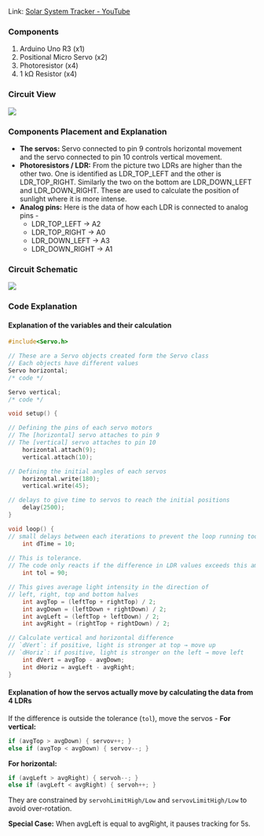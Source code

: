 Link: [Solar System Tracker - YouTube](https://www.youtube.com/watch?v=WvijIBj12nI&list=PLWqnlHhsmcI4eBDLBtaZs16XZq0WL1SlP&index=40)

### Components
1. Arduino Uno R3 (x1)
2. Positional Micro Servo (x2)
3. Photoresistor (x4)
4. 1 kΩ Resistor (x4)

### Circuit View
![](https://lh7-rt.googleusercontent.com/docsz/AD_4nXdcb7WDVYt4ws5L4GEqtgCkLN3tCT9Ni_trsoA56sYKEojfDeovWsnwKC4xo2l-n3YpKz-saVb-bmcMghFNWU6huZMmoBjtsnMtH3dudO7ZjvXsJXNzZg-Ajh-IaxCG3fcGlawaQw?key=GpTTvGIJQ4TL-FgKQCt63g)

### Components Placement and Explanation
- **The servos:** Servo connected to pin 9 controls horizontal movement and the servo connected to pin 10 controls vertical movement.
- **Photoresistors / LDR:** From the picture two LDRs are higher than the other two. One is identified as LDR_TOP_LEFT and the other is LDR_TOP_RIGHT. Similarly the two on the bottom are LDR_DOWN_LEFT and LDR_DOWN_RIGHT. These are used to calculate the position of sunlight where it is more intense.
- **Analog pins:** Here is the data of how each LDR is connected to analog pins -
	- LDR_TOP_LEFT → A2
	- LDR_TOP_RIGHT → A0
	- LDR_DOWN_LEFT → A3
	- LDR_DOWN_RIGHT → A1

### Circuit Schematic
![](https://lh7-rt.googleusercontent.com/docsz/AD_4nXdFh2tUmoSvNOUGXFP-wCI9QhK45bhwMDp8FVJk0O8W6tAarEAe5NXiOXaQ0xGWGw-XBfYkQXIIbHfbmYKH2Imfq7LicW8Ft8EtU8n8jPB0mSmfACdlgKIvrH0HA1x-DzqWPdEOTA?key=GpTTvGIJQ4TL-FgKQCt63g)

### Code Explanation
#### Explanation of the variables and their calculation
```cpp
#include<Servo.h>

// These are a Servo objects created form the Servo class
// Each objects have different values
Servo horizontal;
/* code */

Servo vertical;
/* code */

void setup() {

// Defining the pins of each servo motors
// The [horizontal] servo attaches to pin 9
// The [vertical] servo attaches to pin 10
	horizontal.attach(9);
	vertical.attach(10);

// Defining the initial angles of each servos
	horizontal.write(180);
	vertical.write(45);

// delays to give time to servos to reach the initial positions
	delay(2500);
}

void loop() {
// small delays between each iterations to prevent the loop running too fast
	int dTime = 10;
	
// This is tolerance.
// The code only reacts if the difference in LDR values exceeds this amount.
	int tol = 90;

// This gives average light intensity in the direction of
// left, right, top and bottom halves
	int avgTop = (leftTop + rightTop) / 2;
	int avgDown = (leftDown + rightDown) / 2;
	int avgLeft = (leftTop + leftDown) / 2;
	int avgRight = (rightTop + rightDown) / 2;

// Calculate vertical and horizontal difference
// `dVert`: if positive, light is stronger at top → move up
// `dHoriz`: if positive, light is stronger on the left → move left
	int dVert = avgTop - avgDown;
	int dHoriz = avgLeft - avgRight;
}
```

#### Explanation of how the servos actually move by calculating the data from 4 LDRs
If the difference is outside the tolerance (`tol`), move the servos -
**For vertical:**
```cpp
if (avgTop > avgDown) { servov++; } 
else if (avgTop < avgDown) { servov--; }
```

**For horizontal:**
```cpp
if (avgLeft > avgRight) { servoh--; } 
else if (avgLeft < avgRight) { servoh++; }
```

They are constrained by `servohLimitHigh/Low` and `servovLimitHigh/Low` to avoid over-rotation.

**Special Case:** When avgLeft is equal to avgRight, it pauses tracking for 5s.
